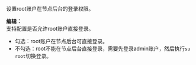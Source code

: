设置root账户在节点后台的登录权限。

**编辑：**  
支持配置是否允许root账户直接登录。

- 勾选：root账户在节点后台可直接登录。
- 不勾选：root不能在节点后台直接登录，需要先登录admin账户，然后执行`su root`切换登录。
